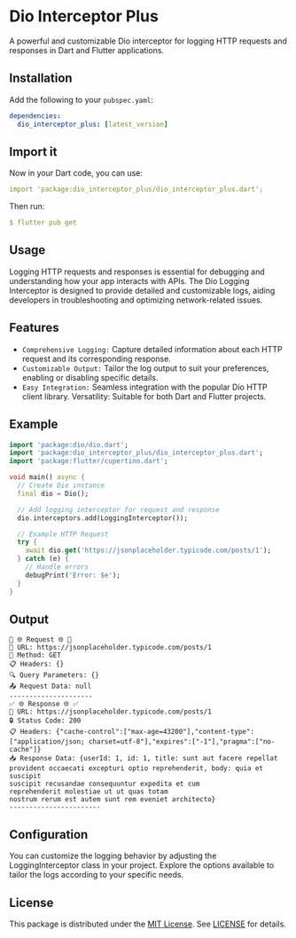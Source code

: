 # Dio Interceptor Plus

A powerful and customizable Dio interceptor for logging HTTP requests and responses in Dart and Flutter applications.

## Installation

Add the following to your `pubspec.yaml`:

```yaml
dependencies:
  dio_interceptor_plus: [latest_version]
```

## Import it

Now in your Dart code, you can use:

```yaml
import 'package:dio_interceptor_plus/dio_interceptor_plus.dart';
```

Then run:

```yaml
$ flutter pub get
```

## Usage

Logging HTTP requests and responses is essential for debugging and understanding how your app interacts with APIs. The Dio Logging Interceptor is designed to provide detailed and customizable logs, aiding developers in troubleshooting and optimizing network-related issues.

## Features

- `Comprehensive Logging:` Capture detailed information about each HTTP request and its corresponding response.
- `Customizable Output:` Tailor the log output to suit your preferences, enabling or disabling specific details.
- `Easy Integration:` Seamless integration with the popular Dio HTTP client library.
  Versatility: Suitable for both Dart and Flutter projects.

## Example

```dart
import 'package:dio/dio.dart';
import 'package:dio_interceptor_plus/dio_interceptor_plus.dart';
import 'package:flutter/cupertino.dart';

void main() async {
  // Create Dio instance
  final dio = Dio();

  // Add logging interceptor for request and response
  dio.interceptors.add(LoggingInterceptor());

  // Example HTTP Request
  try {
    await dio.get('https://jsonplaceholder.typicode.com/posts/1');
  } catch (e) {
    // Handle errors
    debugPrint('Error: $e');
  }
}
```

## Output
```
🚀 🌐 Request 🌐 🚀
🔗 URL: https://jsonplaceholder.typicode.com/posts/1
🤔 Method: GET
📋 Headers: {}
🔍 Query Parameters: {}
📤 Request Data: null
---------------------
✅ 🌐 Response 🌐 ✅
🔗 URL: https://jsonplaceholder.typicode.com/posts/1
🔒 Status Code: 200
📋 Headers: {"cache-control":["max-age=43200"],"content-type":["application/json; charset=utf-8"],"expires":["-1"],"pragma":["no-cache"]}
📥 Response Data: {userId: 1, id: 1, title: sunt aut facere repellat provident occaecati excepturi optio reprehenderit, body: quia et suscipit
suscipit recusandae consequuntur expedita et cum
reprehenderit molestiae ut ut quas totam
nostrum rerum est autem sunt rem eveniet architecto}
-----------------------
```

## Configuration

You can customize the logging behavior by adjusting the LoggingInterceptor class in your project. Explore the options available to tailor the logs according to your specific needs.

## License

This package is distributed under the <a href="https://opensource.org/license/mit/">MIT License</a>. See <a href="https://pub.dev/packages/dio_interceptor_plus/license">LICENSE</a> for details.
